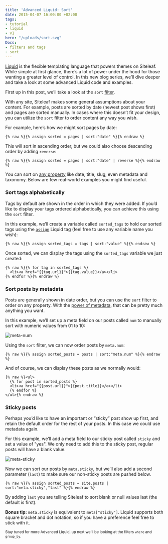 ```yaml
---
title: 'Advanced Liquid: Sort'
date: 2015-04-07 16:00:00 +02:00
tags:
- tutorial
- liquid
- v1
hero: "/uploads/sort.svg"
Docs:
- filters and tags
- sort
---
```


[Liquid](http://v1.siteleaf.com/help/themes/getting-started/) is the flexible templating language that powers themes on Siteleaf. While simple at first glance, there’s a lot of power under the hood for those wanting a greater level of control. In this new blog series, we’ll dive deeper and take a look at some advanced Liquid code and examples.

First up in this post, we’ll take a look at the `sort` [filter](http://v1.siteleaf.com/help/themes/filters-and-tags).

With any site, Siteleaf makes some general assumptions about your content. For example, posts are sorted by date (newest post shows first) and pages are sorted manually. In cases where this doesn’t fit your design, you can utilize the `sort` filter to order content any way you wish.

For example, here’s how we might sort pages by date:

```liquid
{% raw %}{% assign sorted = pages | sort:"date" %}{% endraw %}
```

This will sort in ascending order, but we could also choose descending order by adding `reverse`:

```liquid
{% raw %}{% assign sorted = pages | sort:"date" | reverse %}{% endraw %}
```

You can sort on [any property](http://v1.siteleaf.com/help/themes/variables/content/) like date, title, slug, even metadata and taxonomy. Below are few real-world examples you might find useful.


### Sort tags alphabetically

Tags by default are shown in the order in which they were added. If you’d like to display your tags ordered alphabetically, you can achieve this using the `sort` filter. 

In this example, we’ll create a variable called `sorted_tags` to hold our sorted tags using the [`assign`](https://github.com/Shopify/liquid/wiki/Liquid-for-Designers#variable-assignment) Liquid tag (feel free to use any variable name you wish):

```liquid
{% raw %}{% assign sorted_tags = tags | sort:"value" %}{% endraw %}
```

Once sorted, we can display the tags using the `sorted_tags` variable we just created:

```liquid
{% raw %}{% for tag in sorted_tags %}
  <li><a href="{{tag.url}}">{{tag.value}}</a></li>
{% endfor %}{% endraw %}
```

### Sort posts by metadata

Posts are generally shown in date order, but you can use the `sort` filter to order on any property. With the [power of metadata](http://www.siteleaf.com/blog/metadata-in-siteleaf/), that can be pretty much anything you want. 

In this example, we’ll set up a meta field on our posts called `num` to manually sort with numeric values from 01 to 10:

![meta-num](/uploads/meta-num.png) 

Using the `sort` filter, we can now order posts by `meta.num`:

```liquid
{% raw %}{% assign sorted_posts = posts | sort:"meta.num" %}{% endraw %}
```

And of course, we can display these posts as we normally would:

```liquid
{% raw %}<ul>
  {% for post in sorted_posts %}
  <li><a href="{{post.url}}">{{post.title}}</a></li>
  {% endfor %}
</ul>{% endraw %}
```

### Sticky posts

Perhaps you’d like to have an important or “sticky” post show up first, and retain the default order for the rest of your posts. In this case we could use metadata again. 

For this example, we’ll add a meta field to our sticky post called `sticky` and set a value of "yes". We only need to add this to the sticky post, regular posts will have a blank value.

![meta-sticky](/uploads/meta-sticky.png) 

Now we can sort our posts by `meta.sticky`, but we’ll also add a second parameter (`last`) to make sure our non-sticky posts are pushed below.

```liquid
{% raw %}{% assign sorted_posts = site.posts | sort:"meta.sticky","last" %}{% endraw %}
```

By adding `last` you are telling Siteleaf to sort blank or null values last (the default is first).

**Bonus tip:** `meta.sticky` is equivalent to `meta["sticky"]`. Liquid supports both square bracket and dot notation, so if you have a preference feel free to stick with it.

<small>Stay tuned for more Advanced Liquid, up next we'll be looking at the filters `where` and `group_by`.</small>
